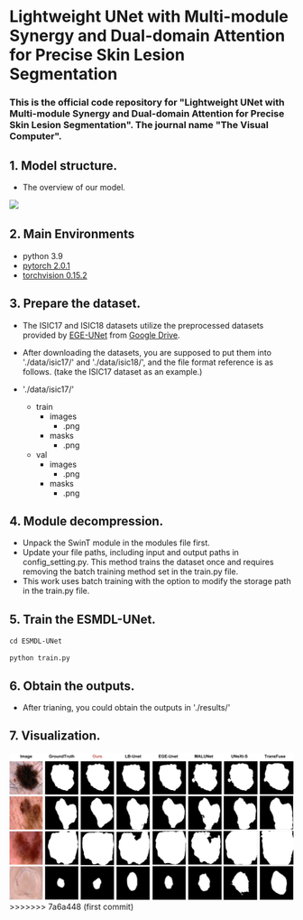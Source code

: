 # Lightweight UNet with Multi-module Synergy and Dual-domain Attention for Precise Skin Lesion Segmentation

### This is the official code repository for "Lightweight UNet with Multi-module Synergy and Dual-domain Attention for Precise Skin Lesion Segmentation". The journal name "The Visual Computer".

## 1. Model structure.
- The overview of our model.
<img src="./img/tupianji.jpg">

## 2. Main Environments
- python 3.9
- [pytorch 2.0.1](https://download.pytorch.org/whl/cu111/torch-1.8.0%2Bcu111-cp38-cp38-win_amd64.whl)
- [torchvision 0.15.2](https://download.pytorch.org/whl/cu111/torchvision-0.9.0%2Bcu111-cp38-cp38-linux_x86_64.whl)

## 3. Prepare the dataset.

- The ISIC17 and ISIC18 datasets utilize the preprocessed datasets provided by [EGE-UNet](https://github.com/JCruan519/EGE-UNet) from [Google Drive](https://drive.google.com/file/d/1J6c2dDqX8qka1q4EtmTBA0w3Kez7-M6T/view?usp=sharing).

- After downloading the datasets, you are supposed to put them into './data/isic17/' and './data/isic18/', and the file format reference is as follows. (take the ISIC17 dataset as an example.)

- './data/isic17/'
  - train
    - images
      - .png
    - masks
      - .png
  - val
    - images
      - .png
    - masks
      - .png


## 4. Module decompression.

- Unpack the SwinT module in the modules file first.
- Update your file paths, including input and output paths in config_setting.py. This method trains the dataset once and requires removing the batch training method set in the train.py file.
- This work uses batch training with the option to modify the storage path in the train.py file.

## 5. Train the ESMDL-UNet.
```
cd ESMDL-UNet
```
```
python train.py
```

## 6. Obtain the outputs.
- After trianing, you could obtain the outputs in './results/'

## 7. Visualization.
<img src="./img/duibi.jpg">
>>>>>>> 7a6a448 (first commit)
